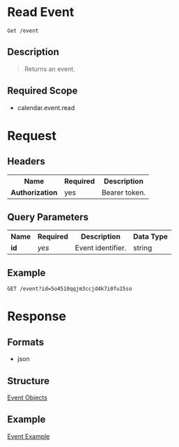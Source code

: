 # Read Event

```
Get /event
```

## Description
> Returns an event.

## Required Scope
- calendar.event.read

# Request

## Headers
<table>
    <tr>
        <th>Name</th>
        <th>Required</th>
        <th>Description</th>
    </tr>
    <tr>
        <td><b>Authorization</b></td>
        <td>yes</td>
        <td>Bearer token.</td>
    </tr>
</table>

## Query Parameters

<table>
    <tr>
        <th>Name</th>
        <th>Required</th>
        <th>Description</th>
        <th>Data Type</th>
    </tr>
    <tr>
        <td><b>id</b></td>
        <td><i>yes</i></td>
        <td>Event identifier.</td>
        <td>string</td>
    </tr>
</table>

## Example
```
GET /event?id=5o4510qqjm3ccjd4k7i0fu15so
```

# Response

## Formats
- json

## Structure
[Event Objects](README.md#structure)

## Example
[Event Example](README.md#example)
